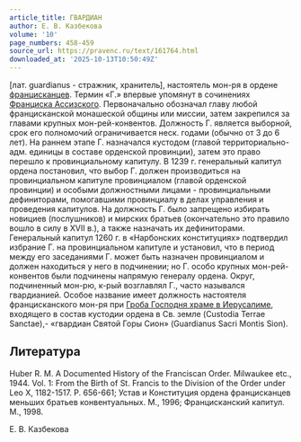 ```yaml
---
article_title: ГВАРДИАН
author: Е. В. Казбекова
volume: '10'
page_numbers: 458-459
source_url: https://pravenc.ru/text/161764.html
downloaded_at: '2025-10-13T10:50:49Z'
---
```


[лат. guardianus - стражник, хранитель], настоятель мон-ря в ордене [францисканцев](https://pravenc.ru/text/францисканцы.html). Термин «Г.» впервые упомянут в сочинениях [Франциска Ассизского](<https://pravenc.ru/text/Франциска Ассизского.html>). Первоначально обозначал главу любой францисканской монашеской общины или миссии, затем закрепился за главами крупных мон-рей-конвентов. Должность Г. является выборной, срок его полномочий ограничивается неск. годами (обычно от 3 до 6 лет). На раннем этапе Г. назначался кустодом (главой территориально-адм. единицы в составе орденской провинции), затем это право перешло к провинциальному капитулу. В 1239 г. генеральный капитул ордена постановил, что выбор Г. должен производиться на провинциальном капитуле провинциалом (главой орденской провинции) и особыми должностными лицами - провинциальными дефиниторами, помогавшими провинциалу в делах управления и проведения капитулов. На должность Г. было запрещено избирать новициев (послушников) и мирских братьев (окончательно это правило вошло в силу в XVII в.), а также назначать их дефиниторами. Генеральный капитул 1260 г. в «Нарбонских конституциях» подтвердил избрание Г. на провинциальном капитуле и установил, что в период между его заседаниями Г. может быть назначен провинциалом и должен находиться у него в подчинении; но Г. особо крупных мон-рей-конвентов были подчинены напрямую генералу ордена. Округ, подчиненный мон-рю, к-рый возглавлял Г., часто назывался гвардианией. Особое название имеет должность настоятеля францисканского мон-ря при [Гроба Господня храме в Иерусалиме](<https://pravenc.ru/text/Гроба Господня храме в Иерусалиме.html>), входящего в состав кустодии ордена в Св. земле (Custodia Terrae Sanctae),- «гвардиан Святой Горы Сион» (Guardianus Sacri Montis Sion).

## Литература

Huber R. M. A Documented History of the Franciscan Order. Milwaukee etc., 1944. Vol. 1: From the Birth of St. Francis to the Division of the Order under Leo X, 1182-1517. P. 656-661; Устав и Конституция ордена францисканцев меньших братьев конвентуальных. М., 1996; Францисканский капитул. М., 1998.

Е. В. Казбекова
